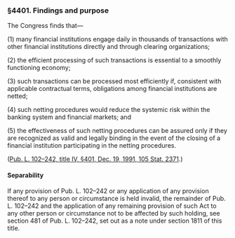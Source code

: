 ### §4401. Findings and purpose ###

The Congress finds that—

[]()

(1) many financial institutions engage daily in thousands of transactions with other financial institutions directly and through clearing organizations;

[]()

(2) the efficient processing of such transactions is essential to a smoothly functioning economy;

[]()

(3) such transactions can be processed most efficiently if, consistent with applicable contractual terms, obligations among financial institutions are netted;

[]()

(4) such netting procedures would reduce the systemic risk within the banking system and financial markets; and

[]()

(5) the effectiveness of such netting procedures can be assured only if they are recognized as valid and legally binding in the event of the closing of a financial institution participating in the netting procedures.

([Pub. L. 102–242, title IV, §401, Dec. 19, 1991, 105 Stat. 2371](/statviewer.htm?volume=105&page=2371).)

#### Separability ####

If any provision of Pub. L. 102–242 or any application of any provision thereof to any person or circumstance is held invalid, the remainder of Pub. L. 102–242 and the application of any remaining provision of such Act to any other person or circumstance not to be affected by such holding, see section 481 of Pub. L. 102–242, set out as a note under section 1811 of this title.